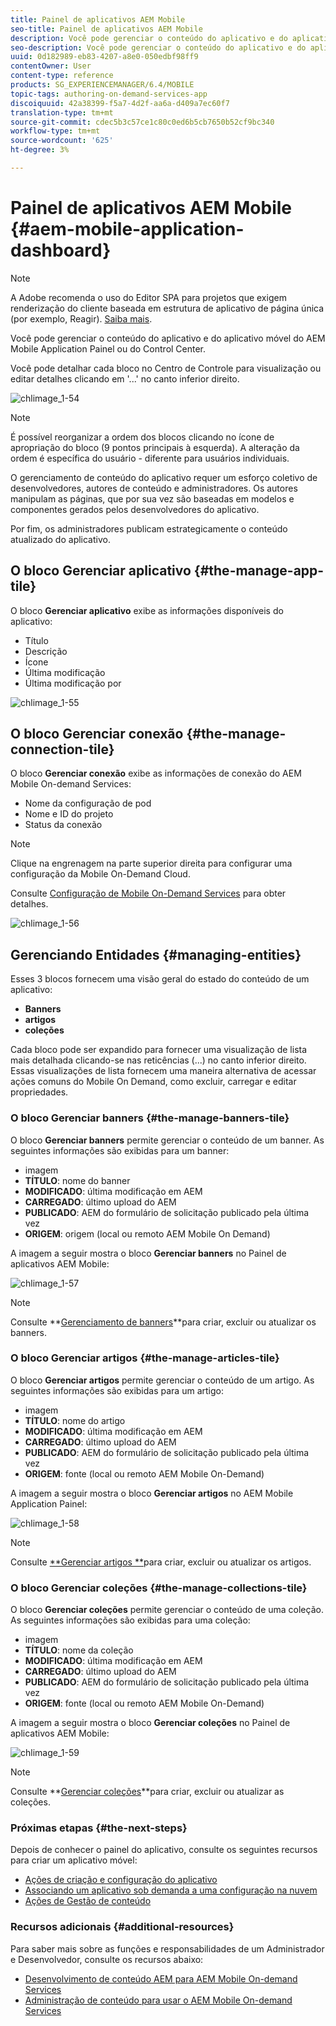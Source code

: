 ```yaml
---
title: Painel de aplicativos AEM Mobile
seo-title: Painel de aplicativos AEM Mobile
description: Você pode gerenciar o conteúdo do aplicativo e do aplicativo móvel do AEM Mobile Application Painel ou do Control Center. Siga esta página para saber mais.
seo-description: Você pode gerenciar o conteúdo do aplicativo e do aplicativo móvel do AEM Mobile Application Painel ou do Control Center. Siga esta página para saber mais.
uuid: 0d182989-eb83-4207-a8e0-050edbf98ff9
contentOwner: User
content-type: reference
products: SG_EXPERIENCEMANAGER/6.4/MOBILE
topic-tags: authoring-on-demand-services-app
discoiquuid: 42a38399-f5a7-4d2f-aa6a-d409a7ec60f7
translation-type: tm+mt
source-git-commit: cdec5b3c57ce1c80c0ed6b5cb7650b52cf9bc340
workflow-type: tm+mt
source-wordcount: '625'
ht-degree: 3%

---
```



# Painel de aplicativos AEM Mobile {#aem-mobile-application-dashboard}

>[!NOTE]
>
>A Adobe recomenda o uso do Editor SPA para projetos que exigem renderização do cliente baseada em estrutura de aplicativo de página única (por exemplo, Reagir). [Saiba mais](/help/sites-developing/spa-overview.md).

Você pode gerenciar o conteúdo do aplicativo e do aplicativo móvel do AEM Mobile Application Painel ou do Control Center.

Você pode detalhar cada bloco no Centro de Controle para visualização ou editar detalhes clicando em &#39;...&#39; no canto inferior direito.

![chlimage_1-54](assets/chlimage_1-54.png)

>[!NOTE]
>
>É possível reorganizar a ordem dos blocos clicando no ícone de apropriação do bloco (9 pontos principais à esquerda). A alteração da ordem é específica do usuário - diferente para usuários individuais.

O gerenciamento de conteúdo do aplicativo requer um esforço coletivo de desenvolvedores, autores de conteúdo e administradores. Os autores manipulam as páginas, que por sua vez são baseadas em modelos e componentes gerados pelos desenvolvedores do aplicativo.

Por fim, os administradores publicam estrategicamente o conteúdo atualizado do aplicativo.

## O bloco Gerenciar aplicativo {#the-manage-app-tile}

O bloco **Gerenciar aplicativo** exibe as informações disponíveis do aplicativo:

* Título
* Descrição
* Ícone
* Última modificação
* Última modificação por

![chlimage_1-55](assets/chlimage_1-55.png)

## O bloco Gerenciar conexão {#the-manage-connection-tile}

O bloco **Gerenciar conexão** exibe as informações de conexão do AEM Mobile On-demand Services:

* Nome da configuração de pod
* Nome e ID do projeto
* Status da conexão

>[!NOTE]
>
>Clique na engrenagem na parte superior direita para configurar uma configuração da Mobile On-Demand Cloud.
>
>Consulte [Configuração de Mobile On-Demand Services](/help/mobile/mobile-on-demand-associating-an-on-demand-app-to-cloud-configuration.md) para obter detalhes.

![chlimage_1-56](assets/chlimage_1-56.png)

## Gerenciando Entidades {#managing-entities}

Esses 3 blocos fornecem uma visão geral do estado do conteúdo de um aplicativo:

* **Banners**
* **artigos**
* **coleções**

Cada bloco pode ser expandido para fornecer uma visualização de lista mais detalhada clicando-se nas reticências (...) no canto inferior direito. Essas visualizações de lista fornecem uma maneira alternativa de acessar ações comuns do Mobile On Demand, como excluir, carregar e editar propriedades.

### O bloco Gerenciar banners {#the-manage-banners-tile}

O bloco **Gerenciar banners** permite gerenciar o conteúdo de um banner. As seguintes informações são exibidas para um banner:

* imagem
* **TÍTULO**: nome do banner
* **MODIFICADO**: última modificação em AEM
* **CARREGADO**: último upload do AEM
* **PUBLICADO**: AEM do formulário de solicitação publicado pela última vez
* **ORIGEM**: origem (local ou remoto AEM Mobile On Demand)

A imagem a seguir mostra o bloco **Gerenciar banners** no Painel de aplicativos AEM Mobile:

![chlimage_1-57](assets/chlimage_1-57.png)

>[!NOTE]
>
>Consulte **[Gerenciamento de banners](/help/mobile/mobile-on-demand-managing-banners.md)**para criar, excluir ou atualizar os banners.

### O bloco Gerenciar artigos {#the-manage-articles-tile}

O bloco **Gerenciar artigos** permite gerenciar o conteúdo de um artigo. As seguintes informações são exibidas para um artigo:

* imagem
* **TÍTULO**: nome do artigo
* **MODIFICADO**: última modificação em AEM
* **CARREGADO**: último upload do AEM
* **PUBLICADO**: AEM do formulário de solicitação publicado pela última vez
* **ORIGEM**: fonte (local ou remoto AEM Mobile On-Demand)

A imagem a seguir mostra o bloco **Gerenciar artigos** no AEM Mobile Application Painel:

![chlimage_1-58](assets/chlimage_1-58.png)

>[!NOTE]
>
>Consulte [**Gerenciar artigos **](/help/mobile/mobile-on-demand-managing-articles.md)para criar, excluir ou atualizar os artigos.

### O bloco Gerenciar coleções {#the-manage-collections-tile}

O bloco **Gerenciar coleções** permite gerenciar o conteúdo de uma coleção. As seguintes informações são exibidas para uma coleção:

* imagem
* **TÍTULO**: nome da coleção
* **MODIFICADO**: última modificação em AEM
* **CARREGADO**: último upload do AEM
* **PUBLICADO**: AEM do formulário de solicitação publicado pela última vez
* **ORIGEM**: fonte (local ou remoto AEM Mobile On-Demand)

A imagem a seguir mostra o bloco **Gerenciar coleções** no Painel de aplicativos AEM Mobile:

![chlimage_1-59](assets/chlimage_1-59.png)

>[!NOTE]
>
>Consulte **[Gerenciar coleções](/help/mobile/mobile-on-demand-managing-collections.md)**para criar, excluir ou atualizar as coleções.

### Próximas etapas {#the-next-steps}

Depois de conhecer o painel do aplicativo, consulte os seguintes recursos para criar um aplicativo móvel:

* [Ações de criação e configuração do aplicativo](/help/mobile/mobile-apps-ondemand-application-create-configure-action.md)
* [Associando um aplicativo sob demanda a uma configuração na nuvem](/help/mobile/mobile-on-demand-associating-an-on-demand-app-to-cloud-configuration.md)
* [Ações de Gestão de conteúdo](/help/mobile/mobile-apps-ondemand-manage-content-ondemand.md)

### Recursos adicionais {#additional-resources}

Para saber mais sobre as funções e responsabilidades de um Administrador e Desenvolvedor, consulte os recursos abaixo:

* [Desenvolvimento de conteúdo AEM para AEM Mobile On-demand Services](/help/mobile/aem-mobile-on-demand.md)
* [Administração de conteúdo para usar o AEM Mobile On-demand Services](/help/mobile/aem-mobile.md)

